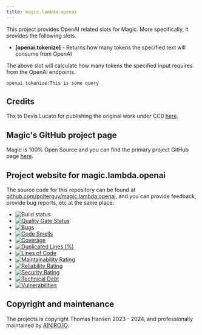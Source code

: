 ```yaml
---
title: magic.lambda.openai
---
```


This project provides OpenAI related slots for Magic. More specifically, it provides the following slots.

* __[openai.tokenize]__ - Returns how many tokens the specified text will consume from OpenAI

The above slot will calculate how many tokens the specified input requires from the OpenAI endpoints.

```
openai.tokenize:This is some query
```

## Credits

Thx to Devis Lucato for publishing the original work under CC0 [here](https://github.com/dluc/openai-tools).

## Magic's GitHub project page

Magic is 100% Open Source and you can find the primary project GitHub page [here](https://github.com/polterguy/magic).

## Project website for magic.lambda.openai

The source code for this repository can be found at [github.com/polterguy/magic.lambda.openai](https://github.com/polterguy/magic.lambda.openai), and you can provide feedback, provide bug reports, etc at the same place.

- ![Build status](https://github.com/polterguy/magic.lambda.openai/actions/workflows/build.yaml/badge.svg)
- [![Quality Gate Status](https://sonarcloud.io/api/project_badges/measure?project=polterguy_magic.lambda.openai&metric=alert_status)](https://sonarcloud.io/dashboard?id=polterguy_magic.lambda.openai)
- [![Bugs](https://sonarcloud.io/api/project_badges/measure?project=polterguy_magic.lambda.openai&metric=bugs)](https://sonarcloud.io/dashboard?id=polterguy_magic.lambda.openai)
- [![Code Smells](https://sonarcloud.io/api/project_badges/measure?project=polterguy_magic.lambda.openai&metric=code_smells)](https://sonarcloud.io/dashboard?id=polterguy_magic.lambda.openai)
- [![Coverage](https://sonarcloud.io/api/project_badges/measure?project=polterguy_magic.lambda.openai&metric=coverage)](https://sonarcloud.io/dashboard?id=polterguy_magic.lambda.openai)
- [![Duplicated Lines (%)](https://sonarcloud.io/api/project_badges/measure?project=polterguy_magic.lambda.openai&metric=duplicated_lines_density)](https://sonarcloud.io/dashboard?id=polterguy_magic.lambda.openai)
- [![Lines of Code](https://sonarcloud.io/api/project_badges/measure?project=polterguy_magic.lambda.openai&metric=ncloc)](https://sonarcloud.io/dashboard?id=polterguy_magic.lambda.openai)
- [![Maintainability Rating](https://sonarcloud.io/api/project_badges/measure?project=polterguy_magic.lambda.openai&metric=sqale_rating)](https://sonarcloud.io/dashboard?id=polterguy_magic.lambda.openai)
- [![Reliability Rating](https://sonarcloud.io/api/project_badges/measure?project=polterguy_magic.lambda.openai&metric=reliability_rating)](https://sonarcloud.io/dashboard?id=polterguy_magic.lambda.openai)
- [![Security Rating](https://sonarcloud.io/api/project_badges/measure?project=polterguy_magic.lambda.openai&metric=security_rating)](https://sonarcloud.io/dashboard?id=polterguy_magic.lambda.openai)
- [![Technical Debt](https://sonarcloud.io/api/project_badges/measure?project=polterguy_magic.lambda.openai&metric=sqale_index)](https://sonarcloud.io/dashboard?id=polterguy_magic.lambda.openai)
- [![Vulnerabilities](https://sonarcloud.io/api/project_badges/measure?project=polterguy_magic.lambda.openai&metric=vulnerabilities)](https://sonarcloud.io/dashboard?id=polterguy_magic.lambda.openai)

## Copyright and maintenance

The projects is copyright Thomas Hansen 2023 - 2024, and professionally maintained by [AINIRO.IO](https://ainiro.io).
